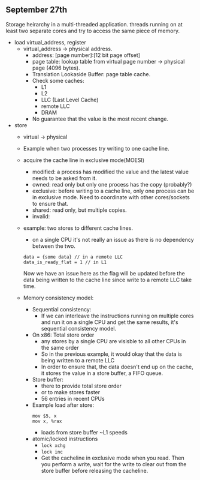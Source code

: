 ## September 27th

Storage heirarchy in a multi-threaded application. threads running on at least two separate cores and try to access the same piece of memory.

* load virtual_address, register
    * virtual_address -> physical address.
        * address: [page number]:[12 bit page offset]
        * page table: lookup table from virtual page number -> physical page (4096 bytes).
        * Translation Lookaside Buffer: page table cache.
        * Check some caches:
            * L1
            * L2
            * LLC (Last Level Cache)
            * remote LLC
            * DRAM
        * No guarantee that the value is the most recent change.
* store
    * virtual -> physical
    * Example when two processes try writing to one cache line.
    * acquire the cache line in exclusive mode(MOESI)
        * modified: a process has modified the value and the latest value needs to be asked from it.
        * owned: read only but only one process has the copy (probably?)
        * exclusive: before writing to a cache line, only one process can be in exclusive mode. Need to coordinate with other cores/sockets to ensure that.
        * shared: read only, but multiple copies.
        * invalid:
    * example: two stores to different cache lines.
        * on a single CPU it's not really an issue as there is no dependency between the two.
        ```
        data = {some data} // in a remote LLC
        data_is_ready_flat = 1 // in L1
        ```

        Now we have an issue here as the flag will be updated before the data being written to the cache line since write to a remote LLC take time.

    * Memory consistency model:
        * Sequential consistency:
            * If we can interleave the instructions running on multiple cores and run it on a single CPU and get the same results, it's sequential consistency model.
        * On x86: Total store order
            * any stores by a single CPU are visisble to all other CPUs in the same order
            * So in the previous example, it would okay that the data is being written to a remote LLC
            * In order to ensure that, the data doesn't end up on the cache, it stores the value in a store buffer, a FIFO queue.
        * Store buffer:
            * there to provide total store order
            * or to make stores faster
            * 56 entries in recent CPUs
        * Example load after store:
            ```
            mov $5, x
            mov x, %rax
            ```
            * loads from store buffer ~L1 speeds
        * atomic/locked instructions
            * `lock xchg`
            * `lock inc`
            * Get the cacheline in exclusive mode when you read. Then you perform a write, wait for the write to clear out from the store buffer before releasing the cacheline.

